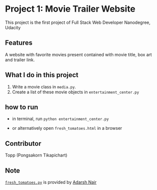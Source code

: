 # Project 1: Movie Trailer Website
This project is the first project of Full Stack Web Developer Nanodegree, Udacity

## Features
A website with favorite movies present contained with movie title, box art and trailer link.

## What I do in this project
1. Write a movie class in `media.py`.
2. Create a list of these movie objects in `entertainment_center.py`

## how to run
* in terminal, run `python entertainment_center.py`

* or alternatively open `fresh_tomatoes.html` in a browser

## Contributor
Topp (Pongsakorn Tikapichart)

## Note

[`fresh_tomatoes.py`](https://github.com/adarsh0806/ud036_StarterCode) is provided by [Adarsh Nair](https://github.com/adarsh0806)
